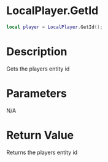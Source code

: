 # LocalPlayer.GetId

```lua
local player = LocalPlayer.GetId();
```

# Description

Gets the players entity id

# Parameters

N/A

# Return Value

Returns the players entity id
